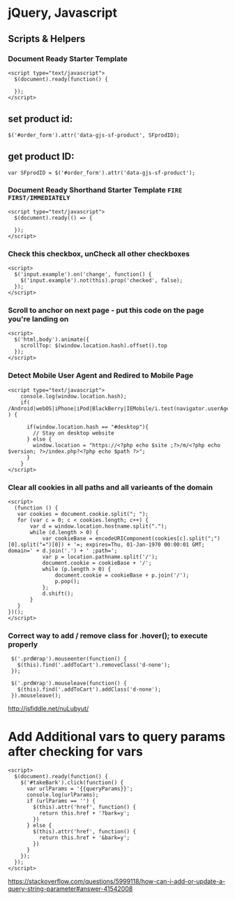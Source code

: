 # jQuery, Javascript 
##  Scripts & Helpers

### Document Ready Starter Template
```
<script type="text/javascript">
  $(document).ready(function() {
    
  });
</script>
```

## set product id:

```
$('#order_form').attr('data-gjs-sf-product', SFprodID);
```

## get product ID:

```
var SFprodID = $('#order_form').attr('data-gjs-sf-product');
```

### Document Ready Shorthand Starter Template `FIRE FIRST/IMMEDIATELY`
```
<script type="text/javascript">
  $(document).ready(() => {
    
  });
</script>
```
### Check this checkbox, unCheck all other checkboxes
```
<script>
  $('input.example').on('change', function() {
    $('input.example').not(this).prop('checked', false);  
  });
</script>
```
### Scroll to anchor on next page - put this code on the page you're landing on
```
<script>
  $('html,body').animate({
    scrollTop: $(window.location.hash).offset().top
  });
</script>
```
 ### Detect Mobile User Agent and Redired to Mobile Page
```
<script type="text/javascript">
    console.log(window.location.hash);
    if( /Android|webOS|iPhone|iPod|BlackBerry|IEMobile/i.test(navigator.userAgent) ) {

      if(window.location.hash == "#desktop"){
        // Stay on desktop website
      } else {
        window.location = "https://<?php echo $site ;?>/m/<?php echo $version; ?>/index.php?<?php echo $path ?>";
      } 
    }
</script>
```
 
 ### Clear all cookies in all paths and all varieants of the domain
 
 ```
 <script>
   (function () {
    var cookies = document.cookie.split("; ");
    for (var c = 0; c < cookies.length; c++) {
        var d = window.location.hostname.split(".");
        while (d.length > 0) {
            var cookieBase = encodeURIComponent(cookies[c].split(";")[0].split("=")[0]) + '=; expires=Thu, 01-Jan-1970 00:00:01 GMT; domain=' + d.join('.') + ' ;path=';
            var p = location.pathname.split('/');
            document.cookie = cookieBase + '/';
            while (p.length > 0) {
                document.cookie = cookieBase + p.join('/');
                p.pop();
            };
            d.shift();
        }
    }
})();
</script>

 ```
 ### Correct way to add / remove class for .hover(); to execute properly 
 
 ``` 
  $('.prdWrap').mouseenter(function() {
    $(this).find('.addToCart').removeClass('d-none');
  });

  $('.prdWrap').mouseleave(function() {
    $(this).find('.addToCart').addClass('d-none');
  }).mouseleave(); 
```

http://jsfiddle.net/nuLubyut/ 

# Add Additional vars to query params after checking for vars

```
<script>
  $(document).ready(function() {
    $('#takeBark').click(function() {
      var urlParams = '{{queryParams}}';
      console.log(urlParams);
      if (urlParams == '') {
        $(this).attr('href', function() {
          return this.href + '?bark=y';
        })
      } else {
        $(this).attr('href', function() {
          return this.href + '&bark=y';
        })
      }
    });
  });
</script>
```

https://stackoverflow.com/questions/5999118/how-can-i-add-or-update-a-query-string-parameter#answer-41542008 

